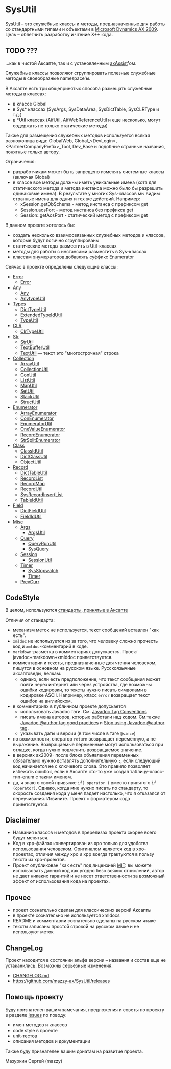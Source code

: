 # SysUtil

[project]:https://github.com/mazzy-ax/SysUtil
[license]:https://github.com/mazzy-ax/SysUtil/blob/master/LICENSE
[ax2009]:ax2009
[ax2012]:ax2012
[ax4]:ax4
[axAssist]:http://www.axassist.com/

[SysUtil][project] &ndash; это служебные классы и методы, предназначенные для работы со стандартными типами и объектами в [Microsoft Dynamics AX 2009][ax2009]. Цель &ndash; облегчить разработку и чтение X++ кода.

## TODO ???

...как в чистой Аксапте, так и с установленным [axAssist]'ом.

Служебные классы позволяют сгруппировать полезные служебные методы в своеобразные namespace'ы.

В Аксапте есть три общепринятых способа размещать служебные методы в классах:

* в классе Global
* в Sys* классах (SysArgs, SysDataArea, SysDictTable, SysCLRType и т.д.)
* в *Util классах (AifUtil, AifWebReferenceUtil и еще несколько, могут содержать не только статические методы)

Также для размещения служебных методов используется всякая разножопица вида: GlobalWeb, Global_&lt;DevLogin&gt;, &lt;PartnerCompanyPrefix&gt;_Tool, Dev_Base и подобные странные названия, понятные только автору.

Ограничения:

* разработчикам может быть запрещено изменять системные классы (включая Global)
* в классе все методы должны иметь уникальные имена (хотя для статического метода и метода инстанса можно было бы разрешить одинаковые имена). В результате у многих Sys-классов мы видим странные имена для одних и тех же действий. Например:
  * xSession.getDbSchema - метод инстанса с префиксом get
  * Session.aosPort - метод инстанса без префикса get
  * Session::getAosPort - статический метод с префиксом get

В данном проекте хотелось бы:

* создать несколько взаимосвязанных служебных методов и классов, которые будут логично сгруппированы
* статические методы разместить в Util-классах
* методы для работы с инстансами разместить в Sys-классах
* классам энумераторов добавлять суффикс Enumerator

Сейчас в проекте определены следующие классы:

* [Error](ax2009/Src/Error)
  * [Error](ax2009/Src/Error/Class_Error.xpp)
* [Any](ax2009/Src/Any)
  * [Any](ax2009/Src/Any/Class_Any.xpp)
  * [AnytypeUtil](ax2009/Src/Any/Class_AnytypeUtil.xpp)
* [Types](ax2009/Src/Types)
  * [DictTypeUtil](ax2009/Src/Types/Class_DictTypeUtil.xpp)
  * [ExtendedTypeIdUtil](ax2009/Src/Types/Class_ExtendedTypeIdUtil.xpp)
  * [TypeUtil](ax2009/Src/Types/Class_TypeUtil.xpp)
* [CLR](ax2009/Src/CLR)
  * [ClrTypeUtil](ax2009/Src/CLR/Class_ClrTypeUtil.xpp)
* [Str](ax2009/Src/Str)
  * [StrUtil](ax2009/Src/Str/Class_StrUtil.xpp)
  * [TextBufferUtil](ax2009/Src/Str/Class_TextBufferUtil.xpp)
  * [TextUtil](ax2009/Src/Str/Class_TextUtil.xpp) &mdash; текст это "многострочная" строка
* [Collection](ax2009/Src/Collection)
  * [ArrayUtil](ax2009/Src/Collection/Class_ArrayUtil.xpp)
  * [CollectionUtil](ax2009/Src/Collection/Class_CollectionUtil.xpp)
  * [ConUtil](ax2009/Src/Collection/Class_ConUtil.xpp)
  * [ListUtil](ax2009/Src/Collection/Class_ListUtil.xpp)
  * [MapUtil](ax2009/Src/Collection/Class_MapUtil.xpp)
  * [SetUtil](ax2009/Src/Collection/Class_SetUtil.xpp)
  * [StackUtil](ax2009/Src/Collection/Class_StackUtil.xpp)
  * [StructUtil](ax2009/Src/Collection/Class_StructUtil.xpp)
* [Enumerator](ax2009/Src/Enumerator)
  * [ArrayEnumerator](ax2009/Src/Enumerator/Class_ArrayEnumerator.xpp)
  * [ConEnumerator](ax2009/Src/Enumerator/Class_ConEnumerator.xpp)
  * [EnumeratorUtil](ax2009/Src/Enumerator/Class_EnumeratorUtil.xpp)
  * [OneValueEnumerator](ax2009/Src/Enumerator/Class_OneValueEnumerator.xpp)
  * [RecordEnumerator](ax2009/Src/Enumerator/Class_RecordEnumerator.xpp)
  * [StrSplitEnumerator](ax2009/Src/Enumerator/Class_StrSplitEnumerator.xpp)
* [Class](ax2009/Src/Class)
  * [ClassIdUtil](ax2009/Src/Class/Class_ClassIdUtil.xpp)
  * [DictClassUtil](ax2009/Src/Class/Class_DictClassUtil.xpp)
  * [ObjectUtil](ax2009/Src/Class/Class_ObjectUtil.xpp)
* [Record](ax2009/Src/Record)
  * [DictTableUtil](ax2009/Src/Record/Class_DictTableUtil.xpp)
  * [RecordList](ax2009/Src/Record/Class_RecordList.xpp)
  * [RecordMap](ax2009/Src/Record/Class_RecordMap.xpp)
  * [RecordUtil](ax2009/Src/Record/Class_RecordUtil.xpp)
  * [SysRecordInsertList](ax2009/Src/Record/Class_SysRecordInsertList.xpp)
  * [TableIdUtil](ax2009/Src/Record/Class_TableIdUtil.xpp)
* [Field](ax2009/Src/Field)
  * [DictFieldUtil](ax2009/Src/Field/Class_DictFieldUtil.xpp)
  * [FieldIdUtil](ax2009/Src/Field/Class_FieldIdUtil.xpp)
* [Misc](ax2009/Src/Misc)
  * [Args](ax2009/Src/Misc/Args)
    * [ArgsUtil](ax2009/Src/Misc/Args/Class_ArgsUtil.xpp)
  * [Query](ax2009/Src/Misc/Query)
    * [QueryRunUtil](ax2009/Src/Misc/Query/Class_QueryRunUtil.xpp)
    * [SysQuery](ax2009/Src/Misc/Query/Class_SysQuery.xpp)
  * [Session](ax2009/Src/Misc/Session)
    * [SessionUtil](ax2009/Src/Misc/Session/Class_SessionUtil.xpp)
  * [Timer](ax2009/Src/Misc/Timer)
    * [SysStopwatch](ax2009/Src/Misc/Timer/Class_SysStopwatch.xpp)
    * [Timer](ax2009/Src/Misc/Timer/Class_Timer.xpp)
  * [PrevCurr](ax2009/Src/Misc/Class_PrevCurr.xpp)

## CodeStyle

В целом, используются [стандарты, принятые в Аксапте](https://docs.microsoft.com/en-us/dynamicsax-2012/developer/x-coding-standards)

Отличия от стандарта:

* механизм меток не используется, текст сообщений вставлен "как есть".
* `xmldoc` не используется из за того, что человеку сложно прочесть код и `xmldoc`-комментарий в коде.
* `markdown`-разметка в комментариях допускается. Проект javadoc+markdown+xmlddoc приветствуется.
* комментарии и тексты, предназначенные для чтения человеком, пишутся в основном на русском языке. Русскоязычные аксаптоведы, велкам.
  * однако, если есть предположение, что текст сообщения может пойти через интернет или через устройства, где возможны ошибки кодировки, то тексты нужно писать символами в кодировке ASCII. Например, класс `error` возвращает текст ошибок на английском.
* в комментариях в публичном проекте допускается
  * использовать Javadoc тэги. См. [Javadoc Tag Conventions](https://www.oracle.com/technical-resources/articles/java/javadoc-tool.html#tag)
  * писать имена авторов, которые работали над кодом. См.также [Javadoc @author tag good practices](https://stackoverflow.com/questions/17269843/javadoc-author-tag-good-practices) и [Stop using Javadoc @author tag](https://www.vojtechruzicka.com/stop-using-javadoc-author-tag/).
  * указывать даты и версии (в том числе в тэге `@since`)
* по возможности, оператор `return` возвращает переменную, а не выражение. Возвращаемые переменные могут использоваться при отладке, когда нужно подменить возвращаемое значение.
* в версиях ax2009- после блока объявления переменных обязательно нужно вставлять дополнительную `;`, если следующий код начинается не с ключевого слова. Это правило позволяет избежать ошибок, если в Аксапте кто-то уже создал таблицу-класс-тип-enum с таким именем.
* да, я знаю о своей привычке `if( operator )` вместо принятого `if (operator)`. Однако, когда мне нужно писать по стандарту, то скорость создания кода у меня падает настолько, что я отказался от переучивания. Извините. Проект с форматером кода приветствуется.

## Disclaimer

* Названия классов и методов в пререлизах проекта скорее всего будут меняться.
* Код в xpp-файлах конвертирован из xpo только для удобства использования человеком. Оригиналом является код в xpo-проектах, отличия между xpo и xpp всегда трактуются в пользу текста из xpo-проектов.
* Проект опубликован "как есть" под лицензией [MIT][license]: вы можете использовать данный код как угодно безо всяких отчислений, автор не дает никаких гарантий и не несет ответственности за возможный эффект от использования кода на проектах.

## Прочее

* проект сознательно сделан для классических версий Аксапты
* в проекте сознательно не используется xmldocs
* README и комментарии сознательно сделаны на русском языке
* тексты записаны простой строкой на русском языке и не используют меток

## ChangeLog

Проект находится в состоянии альфа версии &ndash; названия и состав еще не устаканились. Возможны серьезные изменения.

* [CHANGELOG.md](CHANGELOG.md)
* <https://github.com/mazzy-ax/SysUtil/releases>

## Помощь проекту

Буду признателен вашим замечания, предложения и советы по проекту в разделе [Issues](https://github.com/mazzy-ax/SysUtil/issues) по поводу:

* имен методов и классов
* code style в проекте
* unit-тестов
* описания методов и документации

Также буду признателен вашим донатам на развитие проекта.

Мазуркин Сергей (mazzy)
